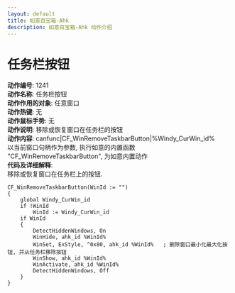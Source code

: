 ```yaml
---
layout: default
title: 如意百宝箱-Ahk
description: 如意百宝箱-Ahk 动作介绍
---
```

<link rel="stylesheet" href="../actions/css/atom-one-light.min.css">
<script src="../actions/js/highlight.min.js"></script>
<script>hljs.highlightAll();</script>

# [](#header-2) 任务栏按钮
**动作编号**: 1241  
**动作名称**: 任务栏按钮  
**动作作用的对象**: 任意窗口  
**动作热键**: 无  
**动作鼠标手势**: 无  
**动作说明**: 移除或恢复窗口在任务栏的按钮  
**动作内容**: canfunc|CF_WinRemoveTaskbarButton|%Windy_CurWin_id%  
以当前窗口句柄作为参数, 执行如意的内置函数 "CF_WinRemoveTaskbarButton", 为如意内置动作  
**代码及详细解释**:  
移除或恢复窗口在任务栏上的按钮.  
```Autohotkey
CF_WinRemoveTaskbarButton(WinId := "")
{
	global Windy_CurWin_id
	if !WinId
		WinId := Windy_CurWin_id
	if WinId
	{
		DetectHiddenWindows, On
		WinHide, ahk_id %WinId%
		WinSet, ExStyle, ^0x80, ahk_id %WinId%   ; 删除窗口最小化最大化按钮, 并从任务栏移除按钮
		WinShow, ahk_id %WinId%
		WinActivate, ahk_id %WinId%
		DetectHiddenWindows, Off
	}
}
```